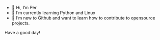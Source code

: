 - 👋 Hi, I’m Per
- 🌱 I’m currently learning Python and Linux
- 💞️ I’m new to Github and want to learn how to contribute to opensource projects.

Have a good day!

<!---
prstrm/prstrm is a ✨ special ✨ repository because its `README.md` (this file) appears on your GitHub profile.
You can click the Preview link to take a look at your changes.
--->
